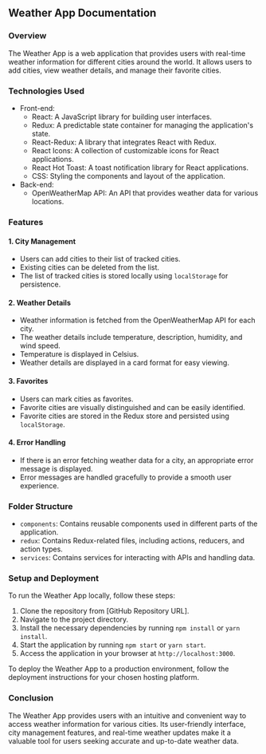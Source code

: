 ## Weather App Documentation

### Overview
The Weather App is a web application that provides users with real-time weather information for different cities around the world. It allows users to add cities, view weather details, and manage their favorite cities.

### Technologies Used
- Front-end:
  - React: A JavaScript library for building user interfaces.
  - Redux: A predictable state container for managing the application's state.
  - React-Redux: A library that integrates React with Redux.
  - React Icons: A collection of customizable icons for React applications.
  - React Hot Toast: A toast notification library for React applications.
  - CSS: Styling the components and layout of the application.
- Back-end:
  - OpenWeatherMap API: An API that provides weather data for various locations.

### Features

#### 1. City Management
- Users can add cities to their list of tracked cities.
- Existing cities can be deleted from the list.
- The list of tracked cities is stored locally using `localStorage` for persistence.

#### 2. Weather Details
- Weather information is fetched from the OpenWeatherMap API for each city.
- The weather details include temperature, description, humidity, and wind speed.
- Temperature is displayed in Celsius.
- Weather details are displayed in a card format for easy viewing.

#### 3. Favorites
- Users can mark cities as favorites.
- Favorite cities are visually distinguished and can be easily identified.
- Favorite cities are stored in the Redux store and persisted using `localStorage`.

#### 4. Error Handling
- If there is an error fetching weather data for a city, an appropriate error message is displayed.
- Error messages are handled gracefully to provide a smooth user experience.

### Folder Structure
- `components`: Contains reusable components used in different parts of the application.
- `redux`: Contains Redux-related files, including actions, reducers, and action types.
- `services`: Contains services for interacting with APIs and handling data.

### Setup and Deployment
To run the Weather App locally, follow these steps:
1. Clone the repository from [GitHub Repository URL].
2. Navigate to the project directory.
3. Install the necessary dependencies by running `npm install` or `yarn install`.
4. Start the application by running `npm start` or `yarn start`.
5. Access the application in your browser at `http://localhost:3000`.

To deploy the Weather App to a production environment, follow the deployment instructions for your chosen hosting platform.

### Conclusion
The Weather App provides users with an intuitive and convenient way to access weather information for various cities. Its user-friendly interface, city management features, and real-time weather updates make it a valuable tool for users seeking accurate and up-to-date weather data.
